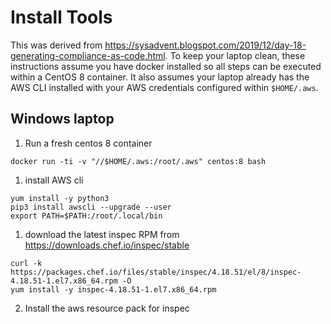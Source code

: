 # Install Tools

This was derived from https://sysadvent.blogspot.com/2019/12/day-18-generating-compliance-as-code.html. To keep your laptop clean, these instructions assume you have docker installed so all steps can be executed within a CentOS 8 container. It also assumes your laptop already has the AWS CLI installed with your AWS credentials configured within `$HOME/.aws`.

## Windows laptop

1. Run a fresh centos 8 container
```
docker run -ti -v "//$HOME/.aws:/root/.aws" centos:8 bash
```
1. install AWS cli
```
yum install -y python3
pip3 install awscli --upgrade --user
export PATH=$PATH:/root/.local/bin
```
1. download the latest inspec RPM from https://downloads.chef.io/inspec/stable
```
curl -k https://packages.chef.io/files/stable/inspec/4.18.51/el/8/inspec-4.18.51-1.el7.x86_64.rpm -O
yum install -y inspec-4.18.51-1.el7.x86_64.rpm
```
2. Install the aws resource pack for inspec
```
```
